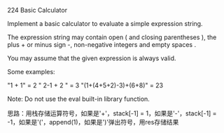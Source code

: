 224 Basic Calculator

Implement a basic calculator to evaluate a simple expression string.

The expression string may contain open ( and closing parentheses ), the plus + or minus sign -, non-negative integers and empty spaces .

You may assume that the given expression is always valid.

Some examples:

"1 + 1" = 2
" 2-1 + 2 " = 3
"(1+(4+5+2)-3)+(6+8)" = 23

Note: Do not use the eval built-in library function. 

思路：用栈存储运算符号，如果是'+'，stack[-1] = 1，如果是'-'，stack[-1] = -1，如果是'('，append(1)，如果是')'弹出符号，用res存储结果